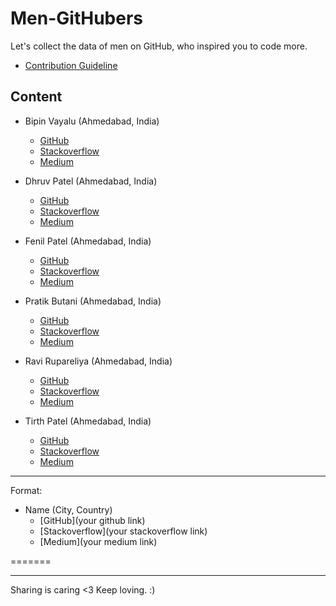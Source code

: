 # Men-GitHubers
Let's collect the data of men on GitHub, who inspired you to code more.

- [Contribution Guideline](https://github.com/pratikbutani/Men-GitHubers/blob/master/Contributing.md)

## Content

- Bipin Vayalu (Ahmedabad, India)
  - [GitHub](https://github.com/bipinvaylu)
  - [Stackoverflow](https://stackoverflow.com/users/722683/bipin-vayalu)
  - [Medium](https://medium.com/@bipinvayalu)
  
- Dhruv Patel (Ahmedabad, India)
  - [GitHub](https://github.com/DearDhruv)
  - [Stackoverflow](https://stackoverflow.com/users/596566/deardhruv)
  - [Medium](https://medium.com/@DearDhruv)
  
- Fenil Patel (Ahmedabad, India)
  - [GitHub](https://github.com/Fenscode)
  - [Stackoverflow](https://stackoverflow.com/users/8769330/fenil-patel)
  - [Medium](https://medium.com/@fenilpatel23)
  
- Pratik Butani (Ahmedabad, India)
  - [GitHub](https://github.com/pratikbutani)
  - [Stackoverflow](https://stackoverflow.com/users/1318946/pratik-butani)
  - [Medium](https://medium.com/@pratikbutani)
  
- Ravi Rupareliya (Ahmedabad, India)
  - [GitHub](https://github.com/ravirupareliya)
  - [Stackoverflow](https://stackoverflow.com/users/3134215/ravi-rupareliya)
  - [Medium](https://medium.com/@ravirupareliya)
  
- Tirth Patel (Ahmedabad, India)
  - [GitHub](https://github.com/piedcipher)
  - [Stackoverflow](https://stackoverflow.com/users/4593315/tirth-patel)
  - [Medium](https://medium.com/@piedcipher)

----------
Format: 

- Name (City, Country)
  - [GitHub](your github link)
  - [Stackoverflow](your stackoverflow link)
  - [Medium](your medium link)
 
=======
 
 --------
 
 Sharing is caring <3 Keep loving. :)
